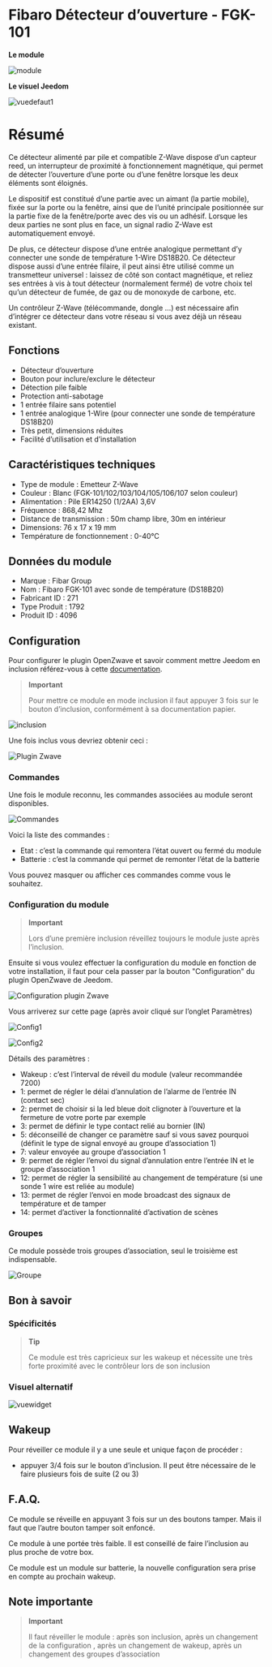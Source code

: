 # Fibaro Détecteur d’ouverture - FGK-101

**Le module**

![module](images/fibaro.fgk101-DS18B20/module.jpg)

**Le visuel Jeedom**

![vuedefaut1](images/fibaro.fgk101-DS18B20/vuedefaut1.jpg)

# Résumé

Ce détecteur alimenté par pile et compatible Z-Wave dispose d’un capteur reed, un interrupteur de proximité à fonctionnement magnétique, qui permet de détecter l’ouverture d’une porte ou d’une fenêtre lorsque les deux éléments sont éloignés.

Le dispositif est constitué d’une partie avec un aimant (la partie mobile), fixée sur la porte ou la fenêtre, ainsi que de l’unité principale positionnée sur la partie fixe de la fenêtre/porte avec des vis ou un adhésif. Lorsque les deux parties ne sont plus en face, un signal radio Z-Wave est automatiquement envoyé.

De plus, ce détecteur dispose d’une entrée analogique permettant d’y connecter une sonde de température 1-Wire DS18B20. Ce détecteur dispose aussi d’une entrée filaire, il peut ainsi être utilisé comme un transmetteur universel : laissez de côté son contact magnétique, et reliez ses entrées à vis à tout détecteur (normalement fermé) de votre choix tel qu’un détecteur de fumée, de gaz ou de monoxyde de carbone, etc.

Un contrôleur Z-Wave (télécommande, dongle …​) est nécessaire afin d’intégrer ce détecteur dans votre réseau si vous avez déjà un réseau existant.

## Fonctions

-   Détecteur d’ouverture
-   Bouton pour inclure/exclure le détecteur
-   Détection pile faible
-   Protection anti-sabotage
-   1 entrée filaire sans potentiel
-   1 entrée analogique 1-Wire (pour connecter une sonde de température DS18B20)
-   Très petit, dimensions réduites
-   Facilité d’utilisation et d’installation

## Caractéristiques techniques

-   Type de module : Emetteur Z-Wave
-   Couleur : Blanc (FGK-101/102/103/104/105/106/107 selon couleur)
-   Alimentation : Pile ER14250 (1/2AA) 3,6V
-   Fréquence : 868,42 Mhz
-   Distance de transmission : 50m champ libre, 30m en intérieur
-   Dimensions: 76 x 17 x 19 mm
-   Température de fonctionnement : 0-40°C

## Données du module

-   Marque : Fibar Group
-   Nom : Fibaro FGK-101 avec sonde de température (DS18B20)
-   Fabricant ID : 271
-   Type Produit : 1792
-   Produit ID : 4096

## Configuration

Pour configurer le plugin OpenZwave et savoir comment mettre Jeedom en inclusion référez-vous à cette [documentation](https://doc.jeedom.com/fr_FR/plugins/automation%20protocol/openzwave/).

> **Important**
>
> Pour mettre ce module en mode inclusion il faut appuyer 3 fois sur le bouton d’inclusion, conformément à sa documentation papier.

![inclusion](images/fibaro.fgk101-DS18B20/inclusion.jpg)

Une fois inclus vous devriez obtenir ceci :

![Plugin Zwave](images/fibaro.fgk101-DS18B20/information.jpg)

### Commandes

Une fois le module reconnu, les commandes associées au module seront disponibles.

![Commandes](images/fibaro.fgk101-DS18B20/commandes.jpg)

Voici la liste des commandes :

-   Etat : c’est la commande qui remontera l’état ouvert ou fermé du module
-   Batterie : c’est la commande qui permet de remonter l’état de la batterie

Vous pouvez masquer ou afficher ces commandes comme vous le souhaitez.

### Configuration du module

> **Important**
>
> Lors d’une première inclusion réveillez toujours le module juste après l’inclusion.

Ensuite si vous voulez effectuer la configuration du module en fonction de votre installation, il faut pour cela passer par la bouton "Configuration" du plugin OpenZwave de Jeedom.

![Configuration plugin Zwave](images/plugin/bouton_configuration.jpg)

Vous arriverez sur cette page (après avoir cliqué sur l’onglet Paramètres)

![Config1](images/fibaro.fgk101-DS18B20/config1.jpg)

![Config2](images/fibaro.fgk101-DS18B20/config2.jpg)

Détails des paramètres :

-   Wakeup : c’est l’interval de réveil du module (valeur recommandée 7200)
-   1: permet de régler le délai d’annulation de l’alarme de l’entrée IN (contact sec)
-   2: permet de choisir si la led bleue doit clignoter à l’ouverture et la fermeture de votre porte par exemple
-   3: permet de définir le type contact relié au bornier (IN)
-   5: déconseillé de changer ce paramètre sauf si vous savez pourquoi (définit le type de signal envoyé au groupe d’association 1)
-   7: valeur envoyée au groupe d’association 1
-   9: permet de régler l’envoi du signal d’annulation entre l’entrée IN et le groupe d’association 1
-   12: permet de régler la sensibilité au changement de température (si une sonde 1 wire est reliée au module)
-   13: permet de régler l’envoi en mode broadcast des signaux de température et de tamper
-   14: permet d’activer la fonctionnalité d’activation de scènes

### Groupes

Ce module possède trois groupes d’association, seul le troisième est indispensable.

![Groupe](images/fibaro.fgk101-DS18B20/groupe.jpg)

## Bon à savoir

### Spécificités

> **Tip**
>
> Ce module est très capricieux sur les wakeup et nécessite une très forte proximité avec le contrôleur lors de son inclusion

### Visuel alternatif

![vuewidget](images/fibaro.fgk101-DS18B20/vuewidget.jpg)

## Wakeup

Pour réveiller ce module il y a une seule et unique façon de procéder :

-   appuyer 3/4 fois sur le bouton d’inclusion. Il peut être nécessaire de le faire plusieurs fois de suite (2 ou 3)

## F.A.Q.

Ce module se réveille en appuyant 3 fois sur un des boutons tamper. Mais il faut que l’autre bouton tamper soit enfoncé.

Ce module à une portée très faible. Il est conseillé de faire l’inclusion au plus proche de votre box.

Ce module est un module sur batterie, la nouvelle configuration sera prise en compte au prochain wakeup.

## Note importante

> **Important**
>
> Il faut réveiller le module : après son inclusion, après un changement de la configuration , après un changement de wakeup, après un changement des groupes d’association
